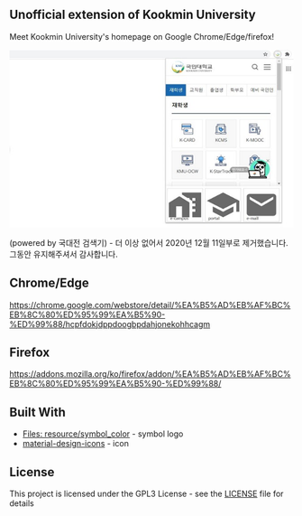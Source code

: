 ## Unofficial extension of Kookmin University

Meet Kookmin University's homepage on Google Chrome/Edge/firefox!

![ScreenShot](https://github.com/minwook-shin/kookmin-university-home/blob/master/screenshot.jpg)

(powered by 국대전 검색기) - 더 이상 없어서 2020년 12월 11일부로 제거했습니다. 그동안 유지해주셔서 감사합니다.

## Chrome/Edge 

https://chrome.google.com/webstore/detail/%EA%B5%AD%EB%AF%BC%EB%8C%80%ED%95%99%EA%B5%90-%ED%99%88/hcpfdokjdppdoogbpdahjonekohhcagm

## Firefox

https://addons.mozilla.org/ko/firefox/addon/%EA%B5%AD%EB%AF%BC%EB%8C%80%ED%95%99%EA%B5%90-%ED%99%88/

## Built With

* [Files: resource/symbol_color](http://www.kookmin.ac.kr) - symbol logo
* [material-design-icons](https://google.github.io/material-design-icons/) - icon

## License

This project is licensed under the GPL3 License - see the [LICENSE](LICENSE) file for details
